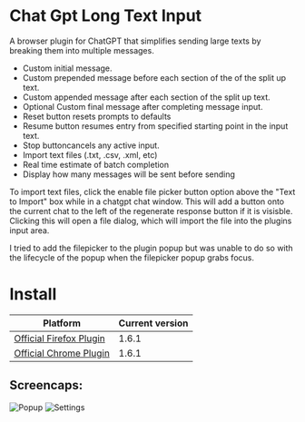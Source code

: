 # Chat Gpt Long Text Input
A browser plugin for ChatGPT that simplifies sending large texts by breaking them into multiple messages. 


- Custom initial message.
- Custom prepended message before each section of the of the split up text.
- Custom appended message after each section of the split up text.
- Optional Custom final message after completing message input.
- Reset button resets prompts to defaults 
- Resume button resumes entry from specified starting point in the input text.
- Stop buttoncancels any active input.
- Import text files (.txt, .csv, .xml, etc)
- Real time estimate of batch completion
- Display how many messages will be sent before sending

To import text files, click the enable file picker button option above the "Text to Import" box while in a chatgpt chat window. This will add a button onto the current chat to the left of the regenerate response button if it is visisble. Clicking this will open a file dialog, which will import the file into the plugins input area.

I tried to add the filepicker to the plugin popup but was unable to do so with the lifecycle of the popup when the filepicker popup grabs focus. 

# Install

|Platform|Current version|
|------------------|-----|
|[Official Firefox Plugin](https://addons.mozilla.org/en-US/firefox/addon/chat-gpt-long-text-input/)| 1.6.1 |
|[Official Chrome Plugin](https://chrome.google.com/webstore/detail/chat-gpt-long-text-input/hbomibpicdjokaedngbojejahflkippj)|1.6.1 |A


## Screencaps:
![Popup](https://raw.githubusercontent.com/NicoleFaye/Chat-Gpt-Long-Text-Input/Firefox-Main/screencaps/mainPage.png)
![Settings](https://raw.githubusercontent.com/NicoleFaye/Chat-Gpt-Long-Text-Input/Firefox-Main/screencaps/settingsPage.png)

